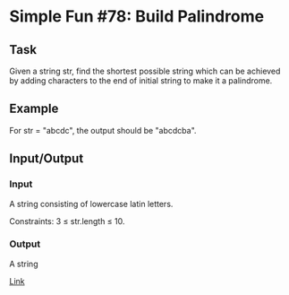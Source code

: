 # Simple Fun #78: Build Palindrome

## Task

Given a string str, find the shortest possible string which can be achieved by adding characters to the end of initial string to make it a palindrome.

## Example

For str = "abcdc", the output should be "abcdcba".

## Input/Output

### Input

A string consisting of lowercase latin letters.

Constraints: 3 ≤ str.length ≤ 10.

### Output

A string

[Link](https://www.codewars.com/kata/58942f9175f2c78f4b000108/train/javascript)